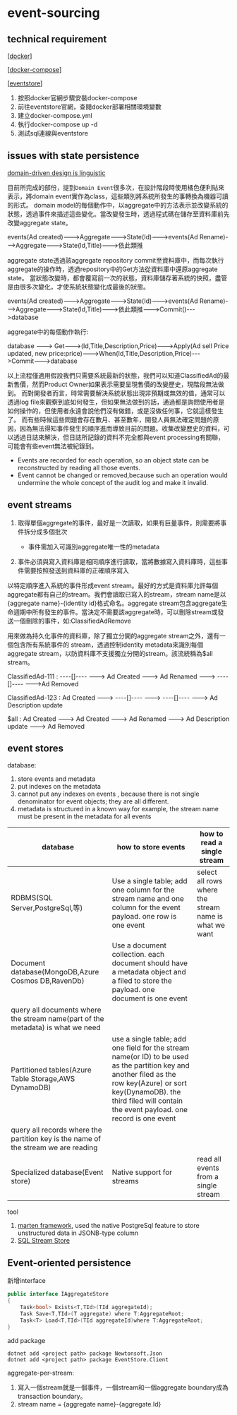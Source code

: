 # event-sourcing

## technical requirement

[[docker]]

[[docker-compose]]

[[eventstore]]

1. 按照docker官網步驟安裝docker-compose
2. 前往eventstore官網，查閱docker部署相關環境變數
3. 建立docker-compose.yml
4. 執行docker-compose up -d
5. 測試sql連線與eventstore

## issues with state persistence

[domain-driven design is linguistic](http://verraes.net/2014/01/domain-driven-design-is-linguistic)


目前所完成的部份，提到`Domain Event`很多次，在設計階段時使用橘色便利貼來表示，將domain event實作為class，這些類別將系統所發生的事轉換為機器可讀的形式。
domain model的每個動作中，以aggregate中的方法表示並改變系統的狀態，透過事件來描述這些變化。當改變發生時，透過程式碼在儲存至資料庫前先改變aggregate state。

events(Ad created)--->Aggregate--->State(Id)--->events(Ad Rename)--->Aggregate--->State(Id,Title)--->依此類推

aggregate state透過該aggregate repository commit至資料庫中，而每次執行aggregate的操作時，透過repository中的Get方法從資料庫中還原aggregate state。
當狀態改變時，都會覆寫前一次的狀態，資料庫儲存著系統的快照，盡管是由很多次變化，才使系統狀態變化成最後的狀態。

events(Ad created)--->Aggregate--->State(Id)--->events(Ad Rename)--->Aggregate--->State(Id,Title)--->依此類推--->Commit()--->database

aggregate中的每個動作執行:

database ---> Get--->(Id,Title,Description,Price)--->Apply(Ad sell Price updated, new price:price)--->When(Id,Title,Description,Price)--->Commit--->database

以上流程僅適用假設我們只需要系統最新的狀態，我們可以知道ClassifiedAd的最新售價，然而Product Owner如果表示需要呈現售價的改變歷史，現階段無法做到。
而對開發者而言，時常需要解決系統狀態出現非預期或無效的值，通常可以透過log file來觀察到底如何發生，但如果無法做到的話，通過都是詢問使用者是如何操作的，但使用者永遠會說他們沒有做錯，或是沒做任何事，它就這樣發生了。
而有些時候這些問題會存在數月、甚至數年，開發人員無法確定問題的原因，因為無法得知事件發生的順序進而導致目前的問題。收集改變歷史的資料，可以透過日誌來解決，但日誌所記錄的資料不完全都與event processing有關聯，可能會有些event無法被紀錄到。


- Events are recorded for each operation, so an object state can be reconstructed by reading all those events.
- Event cannot be changed or removed,because such an operation would undermine the whole concept of the audit log and make it invalid.

## event streams

1. 取得單個aggregate的事件，最好是一次讀取，如果有巨量事件，則需要將事件拆分成多個批次
    - 事件需加入可識別aggregate唯一性的metadata

2. 事件必須與寫入資料庫是相同順序進行讀取，當將數據寫入資料庫時，這些事件需要按照發送到資料庫的正確順序寫入

以特定順序進入系統的事件形成event stream。最好的方式是資料庫允許每個aggregate都有自己的stream。我們會讀取已寫入的stream，stream name是以{aggregate name}-{identity id}格式命名。aggregate stream包含aggregate生命週期中所有發生的事件。當決定不需要該aggregate時，可以刪除stream或發送一個刪除的事件，如:ClassifiedAdRemove

用來做為持久化事件的資料庫，除了獨立分開的aggregate stream之外，還有一個包含所有系統事件的
stream，透過控制identity metadata來識別每個aggregate stream，以防資料庫不支援獨立分開的stream。該流統稱為$all stream。


ClassifiedAd-111 : ----[]---- ---> Ad Created ---> Ad Renamed ---> ----[]---- --->Ad Removed

ClassifiedAd-123 : Ad Created ---> ----[]---- ---> ----[]---- ---> Ad Description update

$all             : Ad Created ---> Ad Created ---> Ad Renamed ---> Ad Description update ---> Ad Removed

## event stores

database:
1. store events and metadata
2. put indexes on the metadata
3. cannot put any indexes on events , because there is not single denominator for event objects; they are all different. 
4. metadata is structured in a known way.for example, the stream name must be present in the metadata for all events

|database|how to store events | how to read a single stream|
|--|--|--|
|RDBMS(SQL Server,PostgreSql,等)| Use a single table; add one column for the stream name and one column for the event payload. one row is one event | select all rows where the stream name is what we want|
|Document database(MongoDB,Azure Cosmos DB,RavenDb) | Use a document collection. each document should have a metadata object and a filed to store the payload. one document is one event|
query all documents where the stream name(part of the metadata) is what we need |
|Partitioned tables(Azure Table Storage,AWS DynamoDB)| use a single table; add one field for the stream name(or ID) to be used as the partition key and another filed as the row key(Azure) or sort key(DynamoDB). the third filed will contain the event payload. one record is one event|
query all records where the partition key is the name of the stream we are reading|
|Specialized database(Event store)|Native support for streams|read all events from a single stream|


tool

1. [marten framework](http://jasperfx.github.op/marten/), used the native PostgreSql feature to store unstructured data in JSONB-type column
2. [SQL Stream Store](https://github.com/SQLStreamStore/SQL)

## Event-oriented persistence

新增interface

```csharp
public interface IAggregateStore
{
    Task<bool> Exists<T,TId>(TId aggregateId);
    Task Save<T,TId>(T aggregate) where T:AggregateRoot;
    Task<T> Load<T,TId>(TId aggregateId)where T:AggregateRoot;
}
```

add package
```dotnetcli
dotnet add <project path> package Newtonsoft.Json
dotnet add <project path> package EventStore.Client
```

aggregate-per-stream:

1. 寫入一個stream就是一個事件，一個stream和一個aggregate boundary成為transaction boundary。
2. stream name = {aggregate name}-{aggregate.Id}



[//begin]: # "Autogenerated link references for markdown compatibility"
[docker]: ../../../7-operate/learning/docker/docker.md "Docker"
[docker-compose]: ../../../7-operate/learning/docker-compose/docker-compose.md "docker-compose"
[eventstore]: eventstore.md "eventstore"
[//end]: # "Autogenerated link references"
